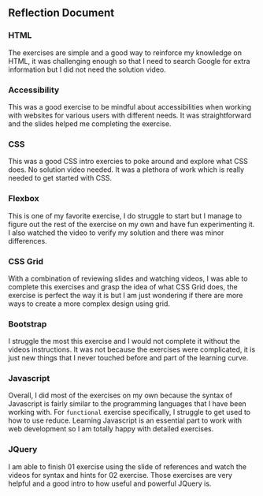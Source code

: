 ## Reflection Document

### HTML
The exercises are simple and a good way to reinforce my knowledge on HTML, it was challenging enough so that I need to search Google for extra information but I did not need the solution video.

### Accessibility
This was a good exercise to be mindful about accessibilities when working with websites for various users with different needs. It was straightforward and the slides helped me completing the exercise.

### CSS
This was a good CSS intro exercies to poke around and explore what CSS does. No solution video needed. It was a plethora of work which is really needed to get started with CSS.

### Flexbox
This is one of my favorite exercise, I do struggle to start but I manage to figure out the rest of the exercise on my own and have fun experimenting it. I also watched the video to verify my solution and there was minor differences.

### CSS Grid
With a combination of reviewing slides and watching videos, I was able to complete this exercises and grasp the idea of what CSS Grid does, the exercise is perfect the way it is but I am just wondering if there are more ways to create a more complex design using grid.

### Bootstrap
I struggle the most this exercise and I would not complete it without the videos instructions. It was not because the exercises were complicated, it is just new things that I never touched before and part of the learning curve.

### Javascript
Overall, I did most of the exercises on my own because the syntax of Javascript is fairly similar to the programming languages that I have been working with. For `functional` exercise specifically, I struggle to get used to how to use reduce. Learning Javascript is an essential part to work with web development so I am totally happy with detailed exercises.

### JQuery
I am able to finish 01 exercise using the slide of references and watch the videos for syntax
and hints for 02 exercise. Those exercises are very helpful and a good intro to how useful and powerful
JQuery is.
